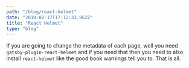 ```yaml
---
path: "/blog/react-helmet"
date: "2018-02-17T17:12:33.962Z"
title: "React Helmet"
type: "blog"
---
```


If you are going to change the metadata of each page, well you need `gatsby-plugin-react-helmet` and if you need that then you need to also install `react-helmet` like the good book warnings tell you to. That is all.

